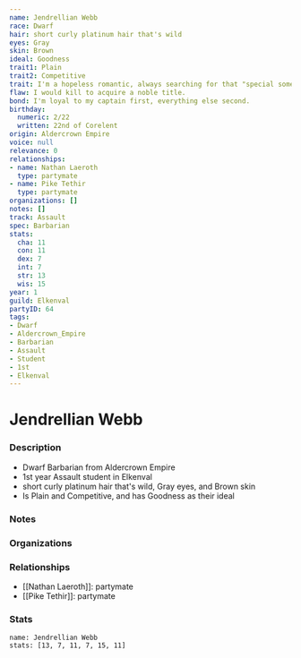 ```yaml
---
name: Jendrellian Webb
race: Dwarf
hair: short curly platinum hair that's wild
eyes: Gray
skin: Brown
ideal: Goodness
trait1: Plain
trait2: Competitive
trait: I'm a hopeless romantic, always searching for that "special someone."
flaw: I would kill to acquire a noble title.
bond: I'm loyal to my captain first, everything else second.
birthday:
  numeric: 2/22
  written: 22nd of Corelent
origin: Aldercrown Empire
voice: null
relevance: 0
relationships:
- name: Nathan Laeroth
  type: partymate
- name: Pike Tethir
  type: partymate
organizations: []
notes: []
track: Assault
spec: Barbarian
stats:
  cha: 11
  con: 11
  dex: 7
  int: 7
  str: 13
  wis: 15
year: 1
guild: Elkenval
partyID: 64
tags:
- Dwarf
- Aldercrown_Empire
- Barbarian
- Assault
- Student
- 1st
- Elkenval
---
```

# Jendrellian Webb
### Description
- Dwarf Barbarian from Aldercrown Empire
- 1st year Assault student in Elkenval
- short curly platinum hair that's wild, Gray eyes, and Brown skin
- Is Plain and Competitive, and has Goodness as their ideal

### Notes

### Organizations

### Relationships
- [[Nathan Laeroth]]: partymate
- [[Pike Tethir]]: partymate

### Stats
```statblock
name: Jendrellian Webb
stats: [13, 7, 11, 7, 15, 11]
```